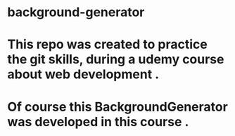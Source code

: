 # background-generator

# This repo was created to practice the git skills, during a udemy course about web development . 
# Of course this BackgroundGenerator was developed in this course . 
